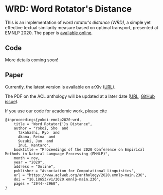 # WRD: Word Rotator's Distance

This is an implementation of *word rotator's distance (WRD)*, a simple yet effective textual similarity measure based on optimal transport, presented at EMNLP 2020.
The paper is [available online](https://arxiv.org/abs/2004.15003).

## Code

More details coming soon!

## Paper

Currently, the latest version is available on arXiv ([URL](https://arxiv.org/abs/2004.15003)).

The PDF on the ACL anthology will be updated at a later date ([URL](https://www.aclweb.org/anthology/2020.emnlp-main.236/), [GitHub issue](https://github.com/acl-org/acl-anthology/issues/1251)).

If you use our code for academic work, please cite

```
@inproceedings{yokoi-emnlp2020-wrd,
    title = "Word Rotator{'}s Distance",
    author = "Yokoi, Sho  and
      Takahashi, Ryo  and
      Akama, Reina  and
      Suzuki, Jun  and
      Inui, Kentaro",
    booktitle = "Proceedings of the 2020 Conference on Empirical Methods in Natural Language Processing (EMNLP)",
    month = nov,
    year = "2020",
    address = "Online",
    publisher = "Association for Computational Linguistics",
    url = "https://www.aclweb.org/anthology/2020.emnlp-main.236",
    doi = "10.18653/v1/2020.emnlp-main.236",
    pages = "2944--2960",
}
```
